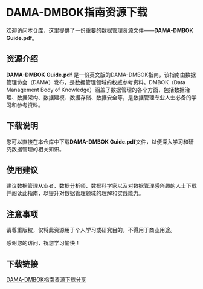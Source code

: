 # DAMA-DMBOK指南资源下载

欢迎访问本仓库，这里提供了一份重要的数据管理资源文件——**DAMA-DMBOK Guide.pdf**。

## 资源介绍

**DAMA-DMBOK Guide.pdf** 是一份英文版的DAMA-DMBOK指南，该指南由数据管理协会（DAMA）发布，是数据管理领域的权威参考资料。DMBOK（Data Management Body of Knowledge）涵盖了数据管理的各个方面，包括数据治理、数据架构、数据建模、数据存储、数据安全等，是数据管理专业人士必备的学习和参考资料。

## 下载说明

您可以直接在本仓库中下载**DAMA-DMBOK Guide.pdf**文件，以便深入学习和研究数据管理的相关知识。

## 使用建议

建议数据管理从业者、数据分析师、数据科学家以及对数据管理感兴趣的人士下载并阅读此指南，以提升对数据管理领域的理解和实践能力。

## 注意事项

请尊重版权，仅将此资源用于个人学习或研究目的，不得用于商业用途。

感谢您的访问，祝您学习愉快！

## 下载链接

[DAMA-DMBOK指南资源下载分享](https://pan.quark.cn/s/846ad6fd8c04)
